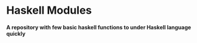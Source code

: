 # Haskell Modules
#### A repository with few basic haskell functions to under Haskell language quickly
